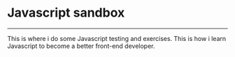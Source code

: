 # Javascript sandbox

***

This is where i do some Javascript testing and exercises. This is how i learn Javascript to become a better front-end developer.
